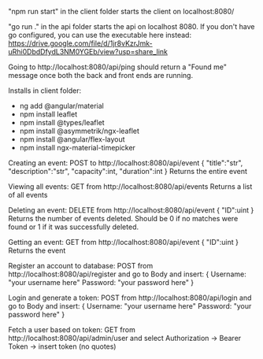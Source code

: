 "npm run start" in the client folder starts the client on localhost:8080/

"go run ." in the api folder starts the api on localhost 8080.
If you don't have go configured, you can use the executable here instead: https://drive.google.com/file/d/1jr8vKzrJmk-uRhi0DbdDfydL3NM0YGEb/view?usp=share_link

Going to http://localhost:8080/api/ping should return a "Found me" message once both the back and front ends are running.



Installs in client folder:
- ng add @angular/material
- npm install leaflet
- npm install @types/leaflet
- npm install @asymmetrik/ngx-leaflet
- npm install @angular/flex-layout
- npm install ngx-material-timepicker


Creating an event: 
POST to http://localhost:8080/api/event
{
    "title":"str",
    "description":"str",
    "capacity":int,
    "duration":int
}
Returns the entire event

Viewing all events:
GET from http://localhost:8080/api/events
Returns a list of all events

Deleting an event:
DELETE from http://localhost:8080/api/event
{
    "ID":uint
}
Returns the number of events deleted. Should be 0 if no matches were found or 1 if it was successfully deleted.

Getting an event:
GET from http://localhost:8080/api/event
{
    "ID":uint
}
Returns the event

Register an account to database:
POST from http://localhost:8080/api/register and go to Body and insert:
{
    Username: "your username here"
    Password: "your password here"
}

Login and generate a token:
POST from http://localhost:8080/api/login and go to Body and insert:
{
    Username: "your username here"
    Password: "your password here"
}

Fetch a user based on token:
GET from http://localhost:8080/api/admin/user and select Authorization -> Bearer Token -> insert token (no quotes)


